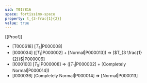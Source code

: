```yaml
---
uid: T017816
space: fortissimo-space
property: t_{3-frac{1}{2}}
value: true
---
```

[[Proof]]

* [T000618] [$T_5$|P000008]
* [I000034] ([$T_1$|P000002] + [Normal|P000013]) => [$T_{3 \frac{1}{2}}$|P000006]
* [I000100] [$T_5$|P000008] => ([$T_1$|P000002] + [Completely Normal|P000014])
* [I000036] [Completely Normal|P000014] => [Normal|P000013]

